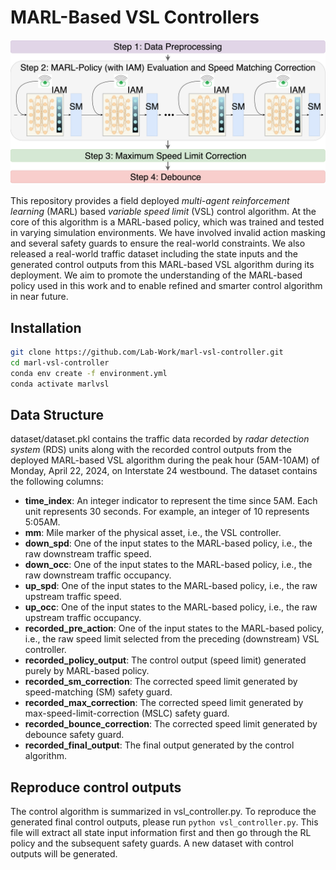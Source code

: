# MARL-Based VSL Controllers
![MARL-based VSL Algorithm Pipeline](images/AI_VSL_Pipeline.png "MARL-based VSL Algorithm Pipeline")

[//]: # (<img src="images/AI_VSL_Pipeline.png" width="400" height="200" alt="Alt text for the image">)

This repository provides a field deployed *multi-agent reinforcement learning* (MARL) based *variable speed limit* (VSL) control algorithm. At the core of this algorithm is a MARL-based policy, which was trained and tested in varying simulation environments. We have involved invalid action masking and several safety guards to ensure the real-world constraints. We also released a real-world traffic dataset including the state inputs and the generated control outputs from this MARL-based VSL algorithm during its deployment. We aim to promote the understanding of the MARL-based policy used in this work and to enable refined and smarter control algorithm in near future.

## Installation
```bash
git clone https://github.com/Lab-Work/marl-vsl-controller.git
cd marl-vsl-controller
conda env create -f environment.yml
conda activate marlvsl
```

## Data Structure
dataset/dataset.pkl contains the traffic data recorded by *radar detection system* (RDS) units along with the recorded control outputs from the deployed MARL-based VSL algorithm during the peak hour (5AM-10AM) of Monday, April 22, 2024, on Interstate 24 westbound. The dataset contains the following columns: 
* **time_index**: An integer indicator to represent the time since 5AM. Each unit represents 30 seconds. For example, an integer of 10 represents 5:05AM.
* **mm**: Mile marker of the physical asset, i.e., the VSL controller.
* **down_spd**: One of the input states to the MARL-based policy, i.e., the raw downstream traffic speed.
* **down_occ**: One of the input states to the MARL-based policy, i.e., the raw downstream traffic occupancy.
* **up_spd**: One of the input states to the MARL-based policy, i.e., the raw upstream traffic speed.
* **up_occ**: One of the input states to the MARL-based policy, i.e., the raw upstream traffic occupancy.
* **recorded_pre_action**: One of the input states to the MARL-based policy, i.e., the raw speed limit selected from the preceding (downstream) VSL controller.
* **recorded_policy_output**: The control output (speed limit) generated purely by MARL-based policy.
* **recorded_sm_correction**: The corrected speed limit generated by speed-matching (SM) safety guard.
* **recorded_max_correction**: The corrected speed limit generated by max-speed-limit-correction (MSLC) safety guard.
* **recorded_bounce_correction**: The corrected speed limit generated by debounce safety guard.
* **recorded_final_output**: The final output generated by the control algorithm.

## Reproduce control outputs
The control algorithm is summarized in vsl_controller.py. To reproduce the generated final control outputs, please run `python vsl_controller.py`. This file will extract all state input information first and then go through the RL policy and the subsequent safety guards. A new dataset with control outputs will be generated.